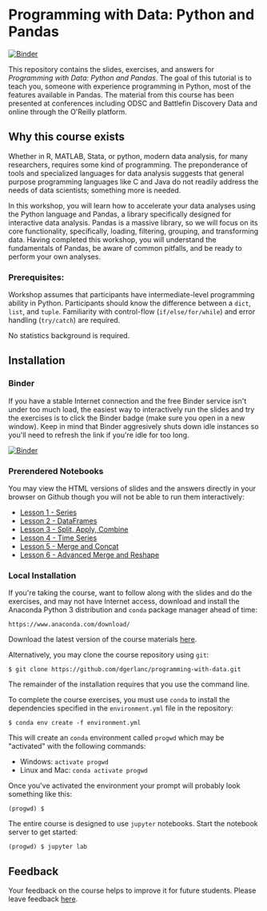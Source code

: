 # Programming with Data: Python and Pandas

[![Binder](https://mybinder.org/badge_logo.svg)](https://mybinder.org/v2/gh/dgerlanc/programming-with-data/master?urlpath=lab)

This repository contains the slides, exercises, and answers for
*Programming with Data: Python and Pandas*. The goal of this tutorial is to teach you, someone with experience programming in Python, most of the features available in Pandas. The material from this course has been presented at conferences including ODSC and Battlefin Discovery Data and online through the O'Reilly platform.

## Why this course exists
Whether in R, MATLAB, Stata, or python, modern data analysis, for many
researchers, requires some kind of programming. The preponderance of tools and
specialized languages for data analysis suggests that general purpose
programming languages like C and Java do not readily address the needs of data
scientists; something more is needed.

In this workshop, you will learn how to accelerate your data analyses using the
Python language and Pandas, a library specifically designed for interactive data
analysis. Pandas is a massive library, so we will focus on its core
functionality, specifically, loading, filtering, grouping, and transforming
data. Having completed this workshop, you will understand the fundamentals of
Pandas, be aware of common pitfalls, and be ready to perform your own analyses.

### Prerequisites:

Workshop assumes that participants have intermediate-level programming ability
in Python. Participants should know the difference between a `dict`, `list`, and
`tuple`. Familiarity with control-flow (`if/else/for/while`) and error handling
(`try/catch`) are required.

No statistics background is required.

## Installation

### Binder

If you have a stable Internet connection and the free Binder service isn't under too much load, the easiest way to interactively run the slides and try the exercises is to click the
Binder badge (make sure you open in a new window). Keep in mind that Binder aggresively shuts down idle instances so you'll need to refresh the link if you're idle for too long.

[![Binder](https://mybinder.org/badge_logo.svg)](https://mybinder.org/v2/gh/dgerlanc/programming-with-data/master)

### Prerendered Notebooks

You may view the HTML versions of slides and the answers directly in your browser on Github
though you will not be able to run them interactively:

* [Lesson 1 - Series](https://github.com/dgerlanc/programming-with-data/blob/master/01-intro-to-pandas-part-1-slides.ipynb)
* [Lesson 2 - DataFrames](https://github.com/dgerlanc/programming-with-data/blob/master/02-intro-to-pandas-part-2-slides.ipynb)
* [Lesson 3 - Split, Apply, Combine](https://github.com/dgerlanc/programming-with-data/blob/master/03-group-apply-slides.ipynb)
* [Lesson 4 - Time Series](https://github.com/dgerlanc/programming-with-data/blob/master/04-time-series-slides.ipynb)
* [Lesson 5 - Merge and Concat](https://github.com/dgerlanc/programming-with-data/blob/master/05-merge-pivot-slides.ipynb)
* [Lesson 6 - Advanced Merge and Reshape](https://github.com/dgerlanc/programming-with-data/blob/master/06-advanced-merge-reshape-slides.ipynb)

### Local Installation

If you're taking the course, want to follow along with the slides and do the
exercises, and may not have Internet access, download and
install the Anaconda Python 3 distribution and `conda` package manager
ahead of time:

```
https://www.anaconda.com/download/
```

Download the latest version of the course materials
[here](https://github.com/dgerlanc/programming-with-data/archive/master.zip).

Alternatively, you may clone the course repository using `git`:

```
$ git clone https://github.com/dgerlanc/programming-with-data.git
```

The remainder of the installation requires that you use the command line.

To complete the course exercises, you must use `conda` to install the
dependencies specified in the `environment.yml` file in the repository:

```
$ conda env create -f environment.yml
```

This will create an `conda` environment called `progwd` which may be
"activated" with the following commands:

* Windows: `activate progwd`
* Linux and Mac: `conda activate progwd`

Once you've activated the environment your prompt will probably
look something like this:

```
(progwd) $
```

The entire course is designed to use `jupyter` notebooks. Start the
notebook server to get started:

```
(progwd) $ jupyter lab
```

## Feedback

Your feedback on the course helps to improve it for future students.
Please leave feedback [here](https://danielgerlanc.typeform.com/to/RyB6AJ).
